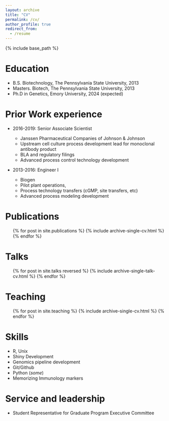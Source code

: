 ```yaml
---
layout: archive
title: "CV"
permalink: /cv/
author_profile: true
redirect_from:
  - /resume
---
```


{% include base_path %}

Education
======
* B.S. Biotechnology, The Pennsylvania State University, 2013
* Masters. Biotech, The Pennsylvania State University, 2013
* Ph.D in Genetics, Emory University, 2024 (expected)

Prior Work experience
======
* 2016-2019: Senior Associate Scientist
  * Janssen Pharmaceutical Companies of Johnson & Johnson
  * Upstream cell culture process development lead for monoclonal antibody product
  * BLA and regulatory filings
  * Advanced process control technology development

* 2013-2016: Engineer I
  * Biogen
  * Pilot plant operations,
  * Process technology transfers (cGMP, site transfers, etc)
  * Advanced process modeling development

Publications
======
  <ul>{% for post in site.publications %}
    {% include archive-single-cv.html %}
  {% endfor %}</ul>

Talks
======
  <ul>{% for post in site.talks reversed %}
    {% include archive-single-talk-cv.html %}
  {% endfor %}</ul>

Teaching
======
  <ul>{% for post in site.teaching %}
    {% include archive-single-cv.html %}
  {% endfor %}</ul>

Skills
======
* R, Unix
* Shiny Development
* Genomics pipeline development 
* Git/Github
* Python (*some*)
* Memorizing Immunology markers

Service and leadership
======
* Student Representative for Graduate Program Executive Committee

